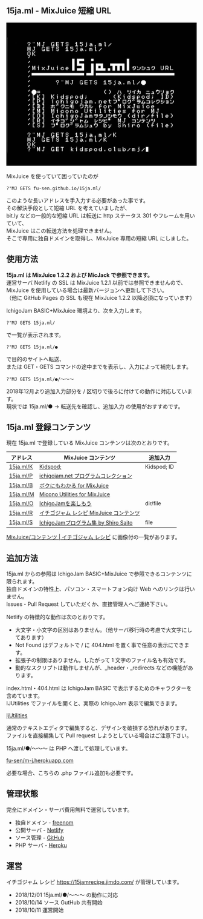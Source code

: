 ## 15ja.ml - MixJuice 短縮 URL

![15ja.ml スクリーンショット](/screenshot.jpg)

MixJuice を使っていて困っていたのが

```
?"MJ GETS fu-sen.github.io/15ja.ml/
```

このような長いアドレスを手入力する必要があった事です。<br>
その解決手段として短縮 URL を考えていましたが、<br>
bit.ly などの一般的な短縮 URL は転送に http ステータス 301 やフレームを用いていて、<br>
MixJuice はこの転送方法を処理できません。<br>
そこで専用に独自ドメインを取得し、MixJuice 専用の短縮 URL にしました。

## 使用方法

**15ja.ml は MixJuice 1.2.2 および MicJack で参照できます。**<br>
運営サーバ Netlify の SSL は MixJuice 1.2.1 以前では参照できませんので、<br>
MixJuice を使用している場合は最新バージョンへ更新して下さい。<br>
（他に GitHub Pages の SSL も現在 MixJuice 1.2.2 以降必須になっています）

IchigoJam BASIC+MixJuice 環境より、次を入力します。

```
?"MJ GETS 15ja.ml/
```

で一覧が表示されます。

```
?"MJ GETS 15ja.ml/●
```

で目的のサイトへ転送、<br>
または GET・GETS コマンドの途中までを表示し、入力によって補完します。

```
?"MJ GETS 15ja.ml/●/～～～
```

2018年12月より追加入力部分を / 区切りで後ろに付けての動作に対応しています。<br />
現状では 15ja.ml/● → 転送先を確認し、追加入力 の使用がおすすめです。

## 15ja.ml 登録コンテンツ

現在 15ja.ml で登録している MixJuice コンテンツは次のとおりです。

|アドレス|MixJuice コンテンツ|追加入力|
----|----|----
|<a href="https://github.com/fu-sen/15ja.ml/blob/master/K">15ja.ml/K</a>|<a href="http://kidspod.club/">Kidspod;</a>|Kidspod; ID|
|<a href="https://github.com/fu-sen/15ja.ml/blob/master/P">15ja.ml/P</a>|<a href="https://www.facebook.com/groups/ichigojam/permalink/718281468311609/" target="_blank">ichigojam.net プログラムコレクション</a>| |
|<a href="https://github.com/fu-sen/15ja.ml/blob/master/B">15ja.ml/B</a>|<a href="https://blogs.yahoo.co.jp/bokunimowakaru/55369582.html" target="_blank">ボクにもわかる for MixJuice</a>| |
|<a href="https://github.com/fu-sen/15ja.ml/blob/master/M">15ja.ml/M</a>|<a href="http://ijutilities.micutil.com/" target="_blank">Micono Utilities for MixJuice</a>| |
|<a href="https://github.com/fu-sen/15ja.ml/blob/master/O">15ja.ml/O</a>|<a href="http://www.openspc2.org/reibun/IchigoJam/" target="_blank">IchigoJamを楽しもう</a>|dir/file|
|<a href="https://github.com/fu-sen/15ja.ml/blob/master/R">15ja.ml/R</a>|<a href="https://15jamrecipe.jimdo.com/" target="_blank">イチゴジャム レシピ MixJuice コンテンツ</a>| |
|<a href="https://github.com/fu-sen/15ja.ml/blob/master/S">15ja.ml/S</a>|<a href="http://comich.net/ichigojam/" target="_blank">IchigoJamプログラム集 by Shiro Saito</a>|file|

<a href="https://15jamrecipe.jimdo.com/mixjuice/%E3%82%B3%E3%83%B3%E3%83%86%E3%83%B3%E3%83%84/" target="_blank">MixJuice/コンテンツ | イチゴジャム レシピ</a> に画像付の一覧があります。

## 追加方法

15ja.ml からの参照は IchigoJam BASIC+MixJuice で参照できるコンテンツに限られます。<br>
独自ドメインの特性上、パソコン・スマートフォン向け Web へのリンクは行いません。<br>
Issues・Pull Request していただくか、直接管理人へご連絡下さい。

Netlify の特徴的な動作は次のとおりです。

* 大文字・小文字の区別はありません。（他サーバ移行時の考慮で大文字にしてあります）
* Not Found はデフォルトで / に 404.html を置く事で任意の表示にできます。
* 拡張子の制限はありません。したがって 1 文字のファイル名も有効です。
* 動的なスクリプトは動作しませんが、_header・_redirects などの機能があります。

index.html・404.html は IchigoJam BASIC で表示するためのキャラクターを含めています。<br>
IJUtilities でファイルを開くと、実際の IchigoJam 表示で編集できます。

[IjUtilities](http://ijutilities.micutil.com/)

通常のテキストエディタで編集すると、デザインを破損する恐れがあります。<br>
ファイルを直接編集して Pull request しようとしている場合はご注意下さい。

15ja.ml/●/～～～ は PHP へ渡して処理しています。

[fu-sen/m-j.herokuapp.com](https://github.com/fu-sen/m-j.herokuapp.com)

必要な場合、こちらの .php ファイル追加も必要です。

## 管理状態

完全にドメイン・サーバ費用無料で運営しています。

* 独自ドメイン - <a href="https://www.freenom.com/" target="_blank">freenom</a>
* 公開サーバ - <a href="https://www.netlify.com/" target="_blank">Netlify</a>
* ソース管理 - <a href="https://github.com/" target="_blank">GitHub</a>
* PHP サーバ - <a href="https://jp.heroku.com/" target="_blank">Heroku</a>

## 運営

イチゴジャム レシピ https://15jamrecipe.jimdo.com/ が管理しています。

* 2018/12/01 15ja.ml/●/～～～ の動作に対応
* 2018/10/14 ソース GutHub 共有開始
* 2018/10/11 運営開始
